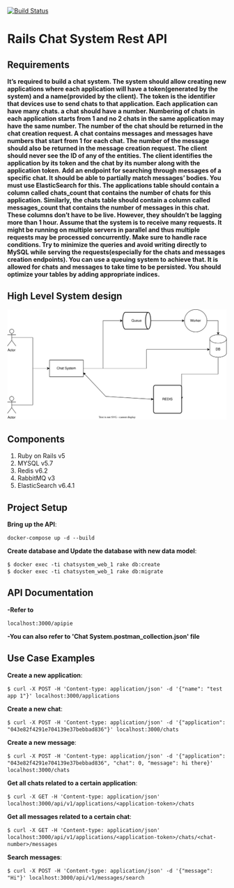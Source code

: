 [![Build Status](https://travis-ci.org/YuKitAs/rails-rest-api.svg?branch=master)](https://travis-ci.org/YuKitAs/rails-rest-api)

# Rails Chat System Rest API

## Requirements
**It’s required to build a chat system. The system should allow creating new applications where
each application will have a token(generated by the system) and a name(provided by the client).
The token is the identifier that devices use to send chats to that application.
Each application can have many chats. a chat should have a number. Numbering of chats in
each application starts from 1 and no 2 chats in the same application may have the same
number. The number of the chat should be returned in the chat creation request. A chat
contains messages and messages have numbers that start from 1 for each chat. The number of
the message should also be returned in the message creation request. The client should never
see the ID of any of the entities. The client identifies the application by its token and the chat by
its number along with the application token.
Add an endpoint for searching through messages of a specific chat. It should be able to partially
match messages’ bodies. You must use ElasticSearch for this.
The applications table should contain a column called chats_count that contains the number of
chats for this application. Similarly, the chats table should contain a column called
messages_count that contains the number of messages in this chat. These columns don’t have
to be live. However, they shouldn’t be lagging more than 1 hour.
Assume that the system is to receive many requests. It might be running on multiple servers in
parallel and thus multiple requests may be processed concurrently. Make sure to handle race
conditions. Try to minimize the queries and avoid writing directly to MySQL while serving the
requests(especially for the chats and messages creation endpoints). You can use a queuing
system to achieve that. It is allowed for chats and messages to take time to be persisted. You
should optimize your tables by adding appropriate indices.**


## High Level System design
![alt text](./high_level_design.svg)


## Components
1. Ruby on Rails v5
1. MYSQL v5.7
2. Redis v6.2
3. RabbitMQ v3
4. ElasticSearch v6.4.1

## Project Setup

**Bring up the API**:

```console
docker-compose up -d --build
```

**Create database and Update the database with new data model**:

```console
$ docker exec -ti chatsystem_web_1 rake db:create
$ docker exec -ti chatsystem_web_1 rake db:migrate
```


## API Documentation
**-Refer to** 
```
localhost:3000/apipie
```
**-You can also refer to 'Chat System.postman_collection.json' file**
## Use Case Examples

**Create a new application**:

```console
$ curl -X POST -H 'Content-type: application/json' -d '{"name": "test app 1"}' localhost:3000/applications
```

**Create a new chat**:

```console
$ curl -X POST -H 'Content-type: application/json' -d '{"application": "043e82f4291e704139e37bebbad836"}' localhost:3000/chats
```

**Create a new message**:

```console
$ curl -X POST -H 'Content-type: application/json' -d '{"application": "043e82f4291e704139e37bebbad836", "chat": 0, "message": hi there}' localhost:3000/chats
```

**Get all chats related to a certain application**:

```console
$ curl -X GET -H 'Content-type: application/json' localhost:3000/api/v1/applications/<application-token>/chats
```

**Get all messages related to a certain chat**:

```console
$ curl -X GET -H 'Content-type: application/json' localhost:3000/api/v1/applications/<application-token>/chats/<chat-number>/messages
```

**Search messages**:

```console
$ curl -X POST -H 'Content-type: application/json' -d '{"message": "Hi"}' localhost:3000/api/v1/messages/search
```